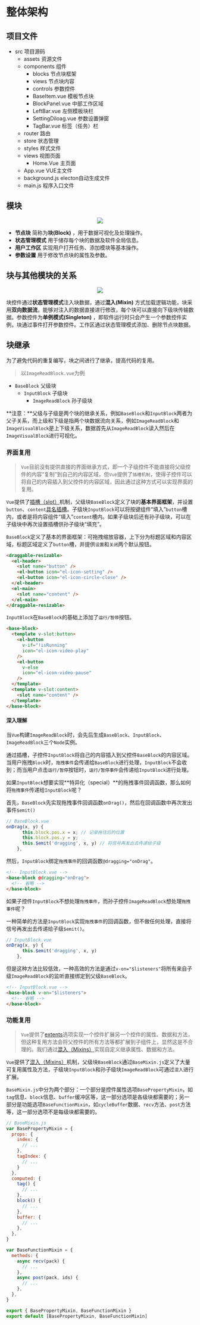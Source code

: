 # 整体架构

## 项目文件
- src 项目源码
  - assets 资源文件
  - components 组件
    - blocks 节点块框架
    - views 节点块内容
    - controls 参数控件
    - BaseItem.vue 模板节点块
    - BlockPanel.vue 中部工作区域
    - LeftBar.vue 左侧模板块栏
    - SettingDiloag.vue 参数设置弹窗
    - TagBar.vue 标签（任务）栏
  - router 路由
  - store 状态管理
  - styles 样式文件
  - views 视图页面
    - Home.Vue 主页面
  - App.vue VUE主文件
  - background.js electon自动生成文件
  - main.js 程序入口文件

## 模块

<div align=center>
<img src="_images/module.svg" />
</div>

- **节点块** 简称为**块(Block)** ，用于数据可视化及处理操作。
- **状态管理模式** 用于储存每个块的数据及软件全局信息。
- **用户工作区** 实现用户打开任务、添加模块等基本操作。
- **参数设置** 用于修改节点块的属性及参数。

## 块与其他模块的关系

<div align=center>
<img src="_images/block-connection.svg" />
</div>

块控件通过**状态管理模式**注入块数据，通过**混入(Mixin)** 方式加载逻辑功能，块采用**双向数据流**，能够对注入的数据直接进行修改，每个块可以直接向下级块传输数据。参数控件为**单例模式(Singleton)** ，即软件运行时只会产生一个参数控件实例，块通过事件打开参数控件。工作区通过状态管理模式添加、删除节点块数据。

## 块继承

为了避免代码的重复编写，块之间进行了继承，提高代码的复用。

> 以`ImageReadBlock.vue`为例

- `BaseBlock` 父级块  
  - `InputBlock` 子级块  
    - `ImageReadBlock` 孙子级块  

**注意：**父级与子级是两个块的继承关系，例如`BaseBlock`和`InputBlock`两者为父子关系，而上级和下级是指两个块数据流向关系，例如`ImageReadBlock`和`ImageVisualBlock`是上下级关系，数据首先从`ImageReadBlock`读入然后在`ImageVisualBlock`进行可视化。

### 界面复用

> `Vue`目前没有提供直接的界面继承方式，即一个子级控件不能直接将父级控件的内容“复制”到自己的内容区域，但`Vue`提供了`插槽机制`，使得子控件可以将自己的内容插入到父控件的内容区域，因此通过这种方式可以实现界面的复用。


`Vue`提供了[插槽（slot）](https://cn.vuejs.org/v2/guide/components-slots.html)机制，父级块`BaseBlock`定义了块的**基本界面框架**，并设置`button`、`content`[具名插槽](https://cn.vuejs.org/v2/guide/components-slots.html#%E5%85%B7%E5%90%8D%E6%8F%92%E6%A7%BD)。子级块`InputBlock`可以将按键组件“填入”`button`槽内，或者是将内容组件“填入”`content`槽内。如果子级块后还有孙子级块，可以在子级块中再次设置插槽供孙子级块“填充”。

`BaseBlock`定义了基本的界面框架：可拖拽缩放容器，上下分为标题区域和内容区域，标题区域定义了`button`槽，并提供`设置`和`关闭`两个默认按钮。  

```html
<draggable-resizable>
  <el-header>
    <slot name="button" />
    <el-button icon="el-icon-setting" />
    <el-button icon="el-icon-circle-close" />
  </el-header>
  <el-main>
    <slot name="content" />
  </el-main>
</draggable-resizable>
```

`InputBlock`在`BaseBlock`的基础上添加了`运行/暂停`按钮。  

```html
<base-block>
  <template v-slot:button>
    <el-button
      v-if="!isRunning"
      icon="el-icon-video-play"
    />
    <el-button
      v-else
      icon="el-icon-video-pause"
    />
  </template>
  <template v-slot:content>
    <slot name="content" />
  </template>
</base-block>
```

#### 深入理解

当`Vue`构建`ImageReadBlock`时，会先后生成`BaseBlock`、`InputBlock`、`ImageReadBlock`三个`Node`实例。  

通过插槽，子控件`InputBlock`将自己的内容插入到父控件`BaseBlock`的内容区域。当用户拖拽`Block`时，`拖拽事件`会传递给`BaseBlock`进行处理，`InputBlock`不会收到；而当用户点击`运行/暂停`按钮时，`运行/暂停事件`会传递给`InputBlock`进行处理。  

如果`InputBlock`想要实现**特异化（special）**的拖拽事件回调函数，那么如何将`拖拽事件`传递给`InputBlock`呢？  

首先，`BaseBlock`先实现拖拽事件回调函数`onDrag()`，然后在回调函数中再次发出事件`$emit()`  

```js
// BaseBlock.vue
onDrag(x, y) {
      this.block.pos.x = x; // 记录拖住后的位置
      this.block.pos.y = y;
      this.$emit('dragging', x, y) // 将信号再发出去传递给子级
    },
```
    
然后，`InputBlock`绑定`拖拽事件`的回调函数`@dragging="onDrag"`。 

```html
<!-- InputBlock.vue -->
<base-block @dragging="onDrag">
  <!-- 省略 -->
</base-block>
```

如果子控件`InputBlock`不想处理`拖拽事件`，而孙子控件`ImageReadBlock`想处理`拖拽事件`呢？  

一种简单的方法是`InputBlock`实现`拖拽事件`的回调函数，但不做任何处理，直接将信号再发出去传递给子级`$emit()`。 

```js
// InputBlock.vue
onDrag(x, y) {
      this.$emit('dragging', x, y) 
    },
```

但是这种方法比较低效，一种高效的方法是通过`v-on="$listeners"`将所有来自子级`ImageReadBlock`的监听直接绑定到父级`BaseBlock`。  

```html
<!-- InputBlock.vue -->
<base-block v-on="$listeners">
  <!-- 省略 -->
</base-block>
```

### 功能复用

> `Vue`提供了[extents](https://cn.vuejs.org/v2/api/index.html#extends)选项实现一个控件扩展另一个控件的属性、数据和方法，但这种复用方法会将父控件的所有方法等都扩展到子组件上，显然这是不合理的。我们通过[混入（Mixins）](https://cn.vuejs.org/v2/guide/mixins.html)实现自定义继承属性、数据和方法。

`Vue`提供了[混入（Mixins）](https://cn.vuejs.org/v2/guide/mixins.html)机制，父级块`BaseBlock`通过`BaseMixin.js`定义了大量可复用属性及方法，子级块`InputBlock`和孙子级块`ImageReadBlock`可通过`混入`进行扩展。  

`BaseMixin.js`中分为两个部分：一个部分是控件属性选项`BasePropertyMixin`，如`tag`信息、`block`信息、`buffer`缓冲区等，这一部分选项是各级块都需要的；另一部分是功能选项`BaseFunctionMixin`，如`cycleBuffer`数据、`recv`方法、`post`方法等，这一部分选项不是每级块都需要的。  

```js
// BaseMixin.js
var BasePropertyMixin = {
  props: {
    index: {
      // ...
    },
    tagIndex: {
      // ...
    }
  }, 
  computed: {
    tag() {
      // ...
    },
    block() {
      // ...
    },
    buffer: {
      // ...
    },
  },
}

var BaseFunctionMixin = {
  methods: {
    async recv(pack) {
      // ...
    },
    async post(pack, ids) {
      // ...
    },
  },
}

export { BasePropertyMixin, BaseFunctionMixin }
export default [BasePropertyMixin, BaseFunctionMixin]
```
